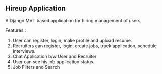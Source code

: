 
## Hireup Application

 A Django MVT based application for hiring management of users.
 
Features : 
1. User can register, login, make profile and upload resume.
2. Recruiters can register, login, create jobs, track application, schedule interviews.
3. Chat Application b/w User and Recruiter
4. User can see his job application status.
5. Job Filters and Search
